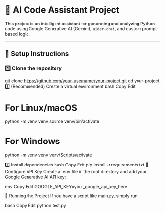 # 🤖 AI Code Assistant Project

This project is an intelligent assistant for generating and analyzing Python code using Google Generative AI (Gemini), `aider-chat`, and custom prompt-based logic.

---

## 🔧 Setup Instructions

### 1️⃣ Clone the repository

git clone https://github.com/your-username/your-project.git
cd your-project
2️⃣ (Recommended) Create a virtual environment
bash
Copy
Edit
# For Linux/macOS
python -m venv venv
source venv/bin/activate

# For Windows
python -m venv venv
venv\Scripts\activate

3️⃣ Install dependencies
bash
Copy
Edit
pip install -r requirements.txt
🔐 Configure API Key
Create a .env file in the root directory and add your Google Generative AI API key:

env
Copy
Edit
GOOGLE_API_KEY=your_google_api_key_here

🚀 Running the Project
If you have a script like main.py, simply run:

bash
Copy
Edit
python test.py
